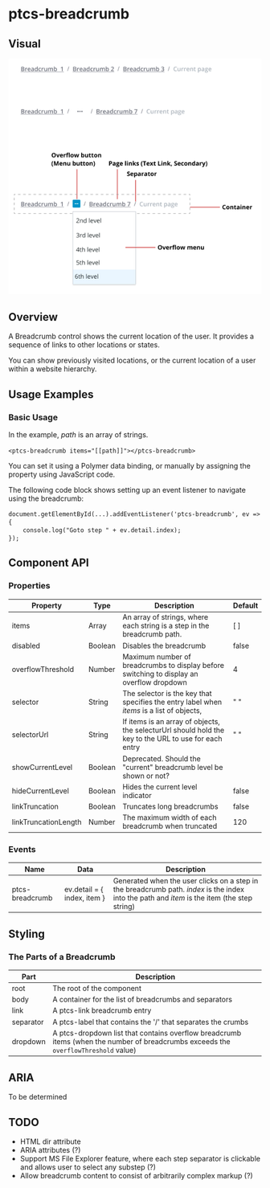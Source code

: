 # ptcs-breadcrumb

## Visual

<img src="img/breadcrumb.png">

## Overview
A Breadcrumb control shows the current location of the user. It provides a sequence of links to other locations or states.

You can show previously visited locations, or the current location of a user within a website hierarchy.


## Usage Examples

### Basic Usage

In the example, _path_ is an array of strings.

`<ptcs-breadcrumb items="[[path]]"></ptcs-breadcrumb>
`

You can set it using a Polymer data binding, or manually by assigning the property using JavaScript code.


The following code block shows setting up an event listener to navigate using the breadcrumb:

```
document.getElementById(...).addEventListener('ptcs-breadcrumb', ev =>
{
    console.log("Goto step " + ev.detail.index);
});
```


## Component API

### Properties
| Property            | Type    | Description                                                                                         | Default |
| ------------------- | ------- | --------------------------------------------------------------------------------------------------- | ------  |
| items               | Array   | An array of strings, where each string is a step in the breadcrumb path.                            |  [ ]    |
| disabled            | Boolean | Disables the breadcrumb                                                                             |  false  |
| overflowThreshold   | Number  | Maximum number of breadcrumbs to display before switching to display an overflow dropdown           |  4      |
| selector            | String  | The selector is the key that specifies the entry label when _items_ is a list of objects,           |  " "    |
| selectorUrl         | String  | If items is an array of objects, the selecturUrl should hold the key to the URL to use for each entry| " "    |
| showCurrentLevel    | Boolean | Deprecated. Should the "current" breadcrumb level be shown or not?                                  |         |
| hideCurrentLevel    | Boolean | Hides the current level indicator                                                                   | false   |
| linkTruncation      | Boolean | Truncates long breadcrumbs                                                                          | false   |
| linkTruncationLength| Number  | The maximum width of each breadcrumb when truncated                                                 | 120     |

### Events

| Name | Data | Description |
|------|------|-------------|
| ptcs-breadcrumb | ev.detail = { index, item } | Generated when the user clicks on a step in the breadcrumb path. _index_ is the index into the path and _item_ is the item (the step string)|


## Styling

### The Parts of a Breadcrumb

| Part | Description |
|-----------|-------------|
|root|The root of the component|
|body|A container for the list of breadcrumbs and separators|
|link|A ptcs-link breadcrumb entry|
|separator| A ptcs-label that contains the '/' that separates the crumbs
|dropdown|A ptcs-dropdown list that contains overflow breadcrumb items (when the number of breadcrumbs exceeds the `overflowThreshold` value)|




## ARIA

To be determined

## TODO
- HTML dir attribute
- ARIA attributes (?)
- Support MS File Explorer feature, where each step separator is clickable and allows user to select any substep (?)
- Allow breadcrumb content to consist of arbitrarily complex markup (?)
